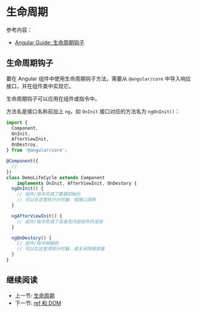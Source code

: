 # 生命周期

参考内容：

+ [Angular Guide: 生命周期钩子](https://angular.cn/guide/lifecycle-hooks)

## 生命周期钩子

要在 Angular 组件中使用生命周期钩子方法，需要从 `@angular/core` 中导入响应接口，并在组件类中实现它。

生命周期钩子可以应用在组件或指令中。

方法名是接口名称前加上 `ng`，如 `OnInit` 接口对应的方法名为 `ngOnInit()`：

```ts
import {
  Component,
  OnInit,
  AfterViewInit,
  OnDestroy,
} from '@angular/core';

@Component({
  //
})
class DemoLifeCycle extends Component
    implements OnInit, AfterViewInit, OnDestory {
  ngOnInit() {
    // 组件/指令完成了数据初始化
    // 可以在这里执行计时器，或接口调用
  }

  ngAfterViewInit() {
    // 组件/指令完成了自身及内部组件的渲染
  }

  ngOnDestory() {
    // 组件/指令销毁前
    // 可以在这里清除计时器，或关闭网络连接
  }
}
```

## 继续阅读

+ 上一节: [生命周期](../react/lifecycle.md)
+ 下一节: [ref 和 DOM](../../ref/readme.md)
